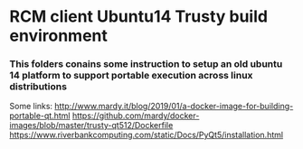 # RCM client Ubuntu14 Trusty build environment

### This folders conains some instruction to setup an old ubuntu 14   platform to support portable execution across linux distributions

Some links:
 http://www.mardy.it/blog/2019/01/a-docker-image-for-building-portable-qt.html
 https://github.com/mardy/docker-images/blob/master/trusty-qt512/Dockerfile
 https://www.riverbankcomputing.com/static/Docs/PyQt5/installation.html
 
